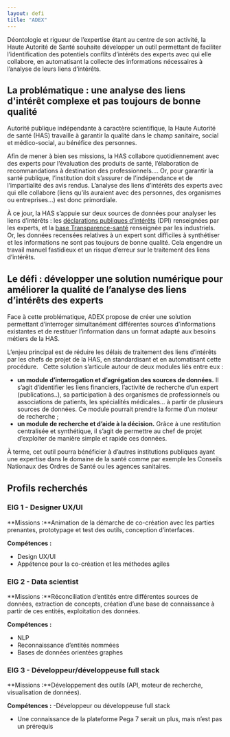 ```yaml
---
layout: defi
title: "ADEX"
---
```


Déontologie et rigueur de l’expertise étant au centre de son activité, la Haute Autorité de Santé souhaite développer un outil permettant de faciliter l’identification des potentiels conflits d’intérêts des experts avec qui elle collabore, en automatisant la collecte des informations nécessaires à l’analyse de leurs liens d’intérêts.

## La problématique : une analyse des liens d'intérêt complexe et pas toujours de bonne qualité

Autorité publique indépendante à caractère scientifique, la Haute Autorité de santé (HAS) travaille à garantir la qualité dans le champ sanitaire, social et médico-social, au bénéfice des personnes. 

Afin de mener à bien ses missions, la HAS collabore quotidiennement avec des experts pour l’évaluation des produits de santé, l’élaboration de recommandations à destination des professionnels…. Or, pour garantir la santé publique, l’institution doit s’assurer de l’indépendance et de l’impartialité des avis rendus. L’analyse des liens d’intérêts des experts avec qui elle collabore (liens qu’ils auraient avec des personnes, des organismes ou entreprises…) est donc primordiale.

À ce jour, la HAS s’appuie sur deux sources de données pour analyser les liens d’intérêts : les [déclarations publiques d’intérêts](https://dpi.sante.gouv.fr/dpi-public-webapp/app/consultation/accueil) (DPI) renseignées par les experts, et la [base Transparence-santé](https://www.transparence.sante.gouv.fr/flow/main?execution=e2s1) renseignée par les industriels.  
Or, les données recensées relatives à un expert sont difficiles à synthétiser et les informations ne sont pas toujours de bonne qualité. Cela engendre un travail manuel fastidieux et un risque d’erreur sur le traitement des liens d’intérêts.

## Le défi : développer une solution numérique pour améliorer la qualité de l’analyse des liens d’intérêts des experts

Face à cette problématique, ADEX propose de créer une solution permettant d’interroger  simultanément différentes sources d’informations existantes et de restituer l’information dans un format adapté aux besoins métiers de la HAS. 

L’enjeu principal est de réduire les délais de traitement des liens d’intérêts par les chefs de projet de la HAS, en standardisant et en automatisant cette procédure.
 
Cette solution s’articule autour de deux modules liés entre eux :

- **un module d’interrogation et d’agrégation des sources de données.** Il s’agit d’identifier les liens financiers, l’activité de recherche d’un expert (publications..), sa participation à des organismes de professionnels ou associations de patients, les spécialités médicales… à partir de plusieurs sources de données. Ce module pourrait prendre la forme d’un moteur de recherche ;
- **un module de recherche et d’aide à la décision.** Grâce à une restitution centralisée et synthétique, il s’agit de permettre au chef de projet d’exploiter de manière simple et rapide ces données.

À terme, cet outil pourra bénéficier à d’autres institutions publiques ayant une expertise dans le domaine de la santé comme par exemple les Conseils Nationaux des Ordres de Santé ou les agences sanitaires.

## Profils recherchés
### EIG 1 - Designer UX/UI
**Missions :**Animation de la démarche de co-création avec les parties prenantes, prototypage et test des outils, conception d’interfaces.

**Compétences :** 
- Design UX/UI
- Appétence pour la co-création et les méthodes agiles

### EIG 2 - Data scientist
**Missions :**Réconciliation d’entités entre différentes sources de données, extraction de concepts, création d’une base de connaissance à partir de ces entités, exploitation des données.

**Compétences :** 
- NLP
- Reconnaissance d’entités nommées
- Bases de données orientées graphes

### EIG 3 - Développeur/développeuse full stack
**Missions :**Développement des outils (API, moteur de recherche, visualisation de données).

**Compétences :** 
-Développeur ou développeuse full stack
- Une connaissance de la plateforme Pega 7 serait un plus, mais n’est pas un prérequis  

